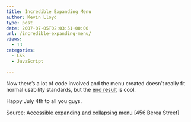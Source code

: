 ```yaml
---
title: Incredible Expanding Menu
author: Kevin Lloyd
type: post
date: 2007-07-05T02:03:51+00:00
url: /incredible-expanding-menu/
views:
  - 13
categories:
  - CSS
  - JavaScript

---
```

Now there&#8217;s a lot of code involved and the menu created doesn&#8217;t really fit normal usability standards, but the [end result][1] is cool.

Happy July 4th to all you guys.

Source: [Accessible expanding and collapsing menu][2] [456 Berea Street]

 [1]: http://www.456bereastreet.com/lab/accessible-expanding-collapsing-menu/
 [2]: http://www.456bereastreet.com/archive/200705/accessible_expanding_and_collapsing_menu/